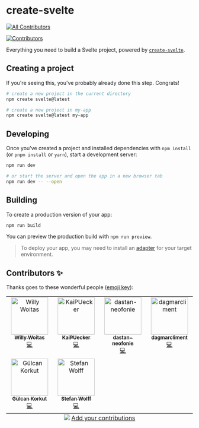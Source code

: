 # create-svelte
<!-- ALL-CONTRIBUTORS-BADGE:START - Do not remove or modify this section -->
[![All Contributors](https://img.shields.io/badge/all_contributors-6-orange.svg?style=flat-square)](#contributors-)
<!-- ALL-CONTRIBUTORS-BADGE:END -->
<!-- ALL-CONTRIBUTORS-BADGE:START - Do not remove or modify this section -->
<a href='#contributors-'><img src='https://img.shields.io/badge/contributors-10-default.svg?logo=github&color=6c64e4' alt='Contributors'/></a>
<!-- ALL-CONTRIBUTORS-BADGE:END -->

Everything you need to build a Svelte project, powered by [`create-svelte`](https://github.com/sveltejs/kit/tree/main/packages/create-svelte).

## Creating a project

If you're seeing this, you've probably already done this step. Congrats!

```bash
# create a new project in the current directory
npm create svelte@latest

# create a new project in my-app
npm create svelte@latest my-app
```

## Developing

Once you've created a project and installed dependencies with `npm install` (or `pnpm install` or `yarn`), start a development server:

```bash
npm run dev

# or start the server and open the app in a new browser tab
npm run dev -- --open
```

## Building

To create a production version of your app:

```bash
npm run build
```

You can preview the production build with `npm run preview`.

> To deploy your app, you may need to install an [adapter](https://kit.svelte.dev/docs/adapters) for your target environment.

## Contributors ✨

Thanks goes to these wonderful people ([emoji key](https://allcontributors.org/docs/en/emoji-key)):
<!-- ALL-CONTRIBUTORS-LIST:START - Do not remove or modify this section -->
<!-- prettier-ignore-start -->
<!-- markdownlint-disable -->
<table>
  <tbody>
    <tr>
      <td align="center" valign="top" width="25%"><a href="https://github.com/dutscher"><img src="https://avatars.githubusercontent.com/u/14682?v=4?s=100" width="100px;" alt="Willy Woitas"/><br /><sub><b>Willy Woitas</b></sub></a><br /><a href="https://github.com/Neofonie/a11y/commits?author=dutscher" title="Code">💻</a></td>
      <td align="center" valign="top" width="25%"><a href="https://github.com/KaiPUecker"><img src="https://avatars.githubusercontent.com/u/16097317?v=4?s=100" width="100px;" alt="KaiPUecker"/><br /><sub><b>KaiPUecker</b></sub></a><br /><a href="https://github.com/Neofonie/a11y/commits?author=KaiPUecker" title="Code">💻</a></td>
      <td align="center" valign="top" width="25%"><a href="https://github.com/dastan-neofonie"><img src="https://avatars.githubusercontent.com/u/132995915?v=4?s=100" width="100px;" alt="dastan-neofonie"/><br /><sub><b>dastan-neofonie</b></sub></a><br /><a href="https://github.com/Neofonie/a11y/commits?author=dastan-neofonie" title="Code">💻</a></td>
      <td align="center" valign="top" width="25%"><a href="https://github.com/dagmarcliment"><img src="https://avatars.githubusercontent.com/u/166798148?v=4?s=100" width="100px;" alt="dagmarcliment"/><br /><sub><b>dagmarcliment</b></sub></a><br /><a href="https://github.com/Neofonie/a11y/commits?author=dagmarcliment" title="Code">💻</a></td>
    </tr>
    <tr>
      <td align="center" valign="top" width="25%"><a href="https://github.com/GuelcanKorkut"><img src="https://avatars.githubusercontent.com/u/22833869?v=4?s=100" width="100px;" alt="Gülcan Korkut"/><br /><sub><b>Gülcan Korkut</b></sub></a><br /><a href="https://github.com/Neofonie/a11y/commits?author=GuelcanKorkut" title="Code">💻</a></td>
      <td align="center" valign="top" width="25%"><a href="https://github.com/wolffste"><img src="https://avatars.githubusercontent.com/u/48299833?v=4?s=100" width="100px;" alt="Stefan Wolff"/><br /><sub><b>Stefan Wolff</b></sub></a><br /><a href="https://github.com/Neofonie/a11y/commits?author=wolffste" title="Code">💻</a></td>
    </tr>
  </tbody>
  <tfoot>
    <tr>
      <td align="center" size="13px" colspan="4">
        <img src="https://raw.githubusercontent.com/all-contributors/all-contributors-cli/1b8533af435da9854653492b1327a23a4dbd0a10/assets/logo-small.svg">
          <a href="https://all-contributors.js.org/docs/en/bot/usage">Add your contributions</a>
        </img>
      </td>
    </tr>
  </tfoot>
</table>

<!-- markdownlint-restore -->
<!-- prettier-ignore-end -->

<!-- ALL-CONTRIBUTORS-LIST:END -->


